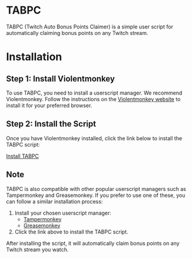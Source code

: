 
# TABPC

TABPC (Twitch Auto Bonus Points Claimer) is a simple user script for automatically claiming bonus points on any Twitch stream.

# Installation

## Step 1: Install Violentmonkey

To use TABPC, you need to install a userscript manager. We recommend Violentmonkey. Follow the instructions on the [Violentmonkey website](https://violentmonkey.github.io/get-it/) to install it for your preferred browser.

## Step 2: Install the Script

Once you have Violentmonkey installed, click the link below to install the TABPC script:

[Install TABPC](https://github.com/ixmr/TABPC/raw/main/TABPC.user.js)

## Note

TABPC is also compatible with other popular userscript managers such as Tampermonkey and Greasemonkey. If you prefer to use one of these, you can follow a similar installation process:

1. Install your chosen userscript manager:
   - [Tampermonkey](https://www.tampermonkey.net/)
   - [Greasemonkey](https://www.greasespot.net/)
2. Click the link above to install the TABPC script.

After installing the script, it will automatically claim bonus points on any Twitch stream you watch.
